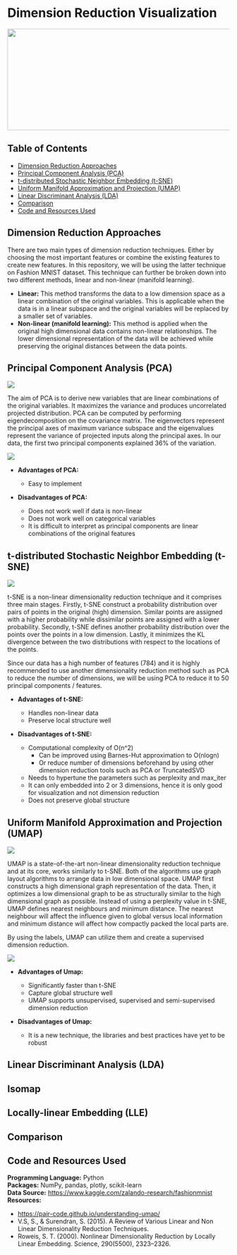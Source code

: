 # Dimension Reduction Visualization

<img src="https://github.com/Peter-Chong/Dimension-Reduction-Visualization/blob/main/Images/F1.large.jpg" width="900" height="230" />

## Table of Contents  

<!--ts-->
   * [Dimension Reduction Approaches](#dimension-reduction-approaches)
   * [Principal Component Analysis (PCA)](#Principal-Component-Analysis-PCA)
   * [t-distributed Stochastic Neighbor Embedding (t-SNE)](#t-distributed-Stochastic-Neighbor-Embedding-t-SNE)
   * [Uniform Manifold Approximation and Projection (UMAP)](#Uniform-Manifold-Approximation-and-Projection-UMAP)
   * [Linear Discriminant Analysis (LDA)](#Linear-Discriminant-Analysis-LDA)
   * [Comparison](#comparison)
   * [Code and Resources Used](#code-and-resources-used)
<!--te-->

## Dimension Reduction Approaches

There are two main types of dimension reduction techniques. Either by choosing the most important features or combine the existing features to create new features. In this repository, we will be using the latter technique on Fashion MNIST dataset. This technique can further be broken down into two different methods, linear and non-linear (manifold learning). 

* **Linear:** This method transforms the data to a low dimension space as a linear combination of the original variables. This is applicable when the data is in a linear subspace and the original variables will be replaced by a smaller set of variables. 
* **Non-linear (manifold learning):** This method is applied when the original high dimensional data contains non-linear relationships. The lower dimensional representation of the data will be achieved while preserving the original distances between the data points.

## Principal Component Analysis (PCA)

<img src="https://github.com/Peter-Chong/Dimension-Reduction-Visualization/blob/main/Images/pca_2d.png" />

The aim of PCA is to derive new variables that are linear combinations of the original variables. It maximizes the variance and produces uncorrelated projected distribution. PCA can be computed by performing eigendecomposition on the covariance matrix. The eigenvectors represent the principal axes of maximum variance subspace and the eigenvalues represent the variance of projected inputs along the principal axes. In our data, the first two principal components explained 36% of the variation.

<img src="https://github.com/Peter-Chong/Dimension-Reduction-Visualization/blob/main/Images/pca_explained_var.png" />

* **Advantages of PCA:**
  * Easy to implement

* **Disadvantages of PCA:**
  * Does not work well if data is non-linear
  * Does not work well on categorical variables
  * It is difficult to interpret as principal components are linear combinations of the original features

## t-distributed Stochastic Neighbor Embedding (t-SNE)

<img src="https://github.com/Peter-Chong/Dimension-Reduction-Visualization/blob/main/Images/tsne_2d.png" />

t-SNE is a non-linear dimensionality reduction technique and it comprises three main stages. Firstly, t-SNE construct a probability distribution over pairs of points in the original (high) dimension. Similar points are assigned with a higher probability while dissimilar points are assigned with a lower probability. Secondly, t-SNE defines another probability distribution over the points over the points in a low dimension. Lastly, it minimizes the KL divergence between the two distributions with respect to the locations of the points. 

Since our data has a high number of features (784) and it is highly recommended to use another dimensionality reduction method such as PCA to reduce the number of dimensions, we will be using PCA to reduce it to 50 principal components / features. 

* **Advantages of t-SNE:**
  * Handles non-linear data
  * Preserve local structure well

* **Disadvantages of t-SNE:**
  * Computational complexity of O(n^2)
    * Can be improved using Barnes-Hut approximation to O(nlogn)
    * Or reduce number of dimensions beforehand by using other dimension reduction tools such as PCA or TruncatedSVD
  * Needs to hypertune the parameters such as perplexity and max_iter
  * It can only embedded into 2 or 3 dimensions, hence it is only good for visualization and not dimension reduction
  * Does not preserve global structure

## Uniform Manifold Approximation and Projection (UMAP)

<img src="https://github.com/Peter-Chong/Dimension-Reduction-Visualization/blob/main/Images/umap_unsup.png" />

UMAP is a state-of-the-art non-linear dimensionality reduction technique and at its core, works similarly to t-SNE. Both of the algorithms use graph layout algorithms to arrange data in low dimensional space. UMAP first constructs a high dimensional graph representation of the data. Then, it optimizes a low dimensional graph to be as structurally similar to the high dimensional graph as possible. Instead of using a perplexity value in t-SNE, UMAP defines nearest neighbours and minimum distance. The nearest neighbour will affect the influence given to global versus local information and minimum distance will affect how compactly packed the local parts are.

By using the labels, UMAP can utilize them and create a supervised dimension reduction. 

<img src="https://github.com/Peter-Chong/Dimension-Reduction-Visualization/blob/main/Images/umap_sup.png" />

* **Advantages of Umap:**
  * Significantly faster than t-SNE
  * Capture global structure well
  * UMAP supports unsupervised, supervised and semi-supervised dimension reduction

* **Disadvantages of Umap:**
  * It is a new technique, the libraries and best practices have yet to be robust

## Linear Discriminant Analysis (LDA)

## Isomap

## Locally-linear Embedding (LLE)

## Comparison

## Code and Resources Used

**Programming Language:** Python  
**Packages:** NumPy, pandas, plotly, scikit-learn  
**Data Source:**
https://www.kaggle.com/zalando-research/fashionmnist  
**Resources:**  
* https://pair-code.github.io/understanding-umap/
* V.S, S., & Surendran, S. (2015). A Review of Various Linear and Non Linear Dimensionality Reduction Techniques.  
* Roweis, S. T. (2000). Nonlinear Dimensionality Reduction by Locally Linear Embedding. Science, 290(5500), 2323–2326.
